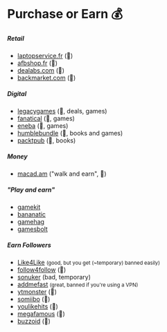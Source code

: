 # Purchase or Earn 💰

<div class="row row-cols-md-2 mt-4"><div>

##### Retail

* [laptopservice.fr](https://www.laptopservice.fr/) (👻)
* [afbshop.fr](https://www.afbshop.fr/) (👻)
* [dealabs.com](https://www.dealabs.com/) (👻)
* [backmarket.com](https://www.backmarket.com/) (👻)

##### Digital

* [legacygames](https://legacygames.com/) (👻, deals, games)
* [fanatical](https://www.fanatical.com/) (👻, games)
* [eneba](https://www.eneba.com/) (👻, games)
* [humblebundle](https://www.humblebundle.com/) (👻, books and games)
* [packtpub](https://www.packtpub.com/) (👻, books)
</div><div>

##### Money

* [macad.am](https://macad.am/) ("walk and earn", 👻)

##### "Play and earn"

* [gamekit](https://gamekit.com/)
* [bananatic](https://www.bananatic.com/)
* [gamehag](https://gamehag.com/)
* [gamesbolt](https://gamesbolt.com/)

##### Earn Followers

* [Like4Like](https://www.like4like.org/) <small>(good, but you get (~temporary) banned easily)</small>
* [follow4follow](https://follow4follow.com/) (👻)
* [sonuker](https://www.sonuker.com/) (bad, temporary)
* [addmefast](https://addmefast.com/) <small>(great, banned if you're using a VPN)</small>
* [ytmonster](https://www.ytmonster.net/) (👻)
* [somiibo](https://somiibo.com/) (👻)
* [youlikehits](https://www.youlikehits.com/) (👻)
* [megafamous](https://megafamous.com/) (👻)
* [buzzoid](https://buzzoid.com/) (👻)
</div></div>